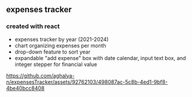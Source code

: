 ## expenses tracker
### created with react

- expenses tracker by year (2021-2024)
- chart organizing expenses per month
- drop-down feature to sort year
- expandable "add expense" box with date calendar, input text box, and integer stepper for financial value


https://github.com/aghalya-n/expensesTracker/assets/92762103/498087ac-5c8b-4ed1-9bf8-4be40bcc8408

